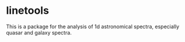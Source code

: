 linetools
=========

This is a package for the analysis of 1d astronomical spectra,
especially quasar and galaxy spectra.

